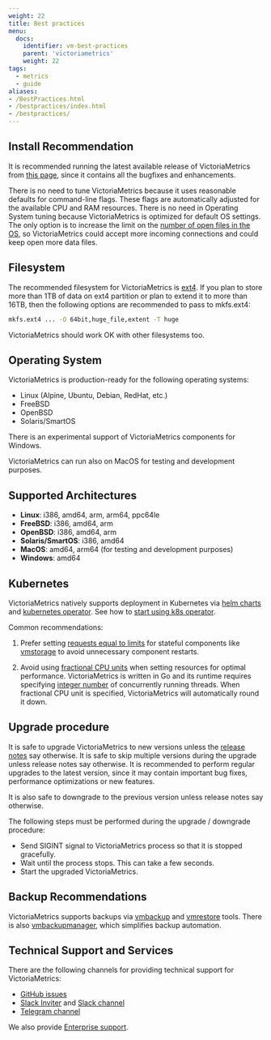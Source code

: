 ```yaml
---
weight: 22
title: Best practices
menu:
  docs:
    identifier: vm-best-practices
    parent: 'victoriametrics'
    weight: 22
tags:
  - metrics
  - guide
aliases:
- /BestPractices.html
- /bestpractices/index.html
- /bestpractices/
---
```

## Install Recommendation

It is recommended running the latest available release of VictoriaMetrics from [this page](https://github.com/VictoriaMetrics/VictoriaMetrics/releases/latest),
since it contains all the bugfixes and enhancements.

There is no need to tune VictoriaMetrics because it uses reasonable defaults for command-line flags.  These flags are automatically adjusted for the available CPU and RAM resources. There is no need in Operating System tuning because VictoriaMetrics is optimized for default OS settings. The only option is to increase the limit on the [number of open files in the OS](https://medium.com/@muhammadtriwibowo/set-permanently-ulimit-n-open-files-in-ubuntu-4d61064429a), so VictoriaMetrics could accept more incoming connections and could keep open more data files.

## Filesystem

The recommended filesystem for VictoriaMetrics is [ext4](https://en.wikipedia.org/wiki/Ext4). If you plan to store more than 1TB of data on ext4 partition or plan to extend it to more than 16TB, then the following options are recommended to pass to mkfs.ext4:

```sh
mkfs.ext4 ... -O 64bit,huge_file,extent -T huge
```

VictoriaMetrics should work OK with other filesystems too.

## Operating System

VictoriaMetrics is production-ready for the following operating systems:

* Linux (Alpine, Ubuntu, Debian, RedHat, etc.)
* FreeBSD
* OpenBSD
* Solaris/SmartOS

There is an experimental support of VictoriaMetrics components for Windows.

VictoriaMetrics can run also on MacOS for testing and development purposes.

## Supported Architectures

* **Linux**: i386, amd64, arm, arm64, ppc64le
* **FreeBSD**: i386, amd64, arm
* **OpenBSD**: i386, amd64, arm
* **Solaris/SmartOS**: i386, amd64
* **MacOS**: amd64, arm64 (for testing and development purposes)
* **Windows**: amd64

## Kubernetes

VictoriaMetrics natively supports deployment in Kubernetes via [helm charts](https://docs.victoriametrics.com/helm/)
and [kubernetes operator](https://docs.victoriametrics.com/operator/). See how to [start using k8s operator](https://docs.victoriametrics.com/guides/getting-started-with-vm-operator/).

Common recommendations:
1. Prefer setting [requests equal to limits](https://kubernetes.io/docs/concepts/configuration/manage-resources-containers/#requests-and-limits)
for stateful components like [vmstorage](https://docs.victoriametrics.com/victoriametrics/cluster-victoriametrics/#architecture-overview) to avoid unnecessary
component restarts.

1. Avoid using [fractional CPU units](https://kubernetes.io/docs/tasks/configure-pod-container/assign-cpu-resource/#cpu-units) 
when setting resources for optimal performance. VictoriaMetrics is written in Go and its runtime requires specifying
[integer number](https://pkg.go.dev/runtime#GOMAXPROCS) of concurrently running threads. 
When fractional CPU unit is specified, VictoriaMetrics will automatically round it down. 

## Upgrade procedure

It is safe to upgrade VictoriaMetrics to new versions unless the [release notes](https://github.com/VictoriaMetrics/VictoriaMetrics/releases/latest) say otherwise.
It is safe to skip multiple versions during the upgrade unless release notes say otherwise. It is recommended to perform regular upgrades to the latest version,
since it may contain important bug fixes, performance optimizations or new features.

It is also safe to downgrade to the previous version unless release notes say otherwise.

The following steps must be performed during the upgrade / downgrade procedure:

* Send SIGINT signal to VictoriaMetrics process so that it is stopped gracefully.
* Wait until the process stops. This can take a few seconds.
* Start the upgraded VictoriaMetrics.

## Backup Recommendations

VictoriaMetrics supports backups via [vmbackup](https://docs.victoriametrics.com/victoriametrics/vmbackup/) and [vmrestore](https://docs.victoriametrics.com/victoriametrics/vmrestore/) tools. There is also [vmbackupmanager](https://docs.victoriametrics.com/victoriametrics/vmbackupmanager/), which simplifies backup automation.

## Technical Support and Services

There are the following channels for providing technical support for VictoriaMetrics:

* [GitHub issues](https://github.com/VictoriaMetrics/VictoriaMetrics/issues)
* [Slack Inviter](https://slack.victoriametrics.com/) and [Slack channel](https://victoriametrics.slack.com/)
* [Telegram channel](https://t.me/VictoriaMetrics_en)

We also provide [Enterprise support](https://docs.victoriametrics.com/victoriametrics/enterprise/).
